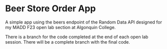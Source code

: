 # Beer Store Order App

A simple app using the beers endpoint of the Random Data API designed for my MADD F23 open lab section at Algonquin College.

There is a branch for the code completed at the end of each open lab session. There will be a complete branch with the final code.
